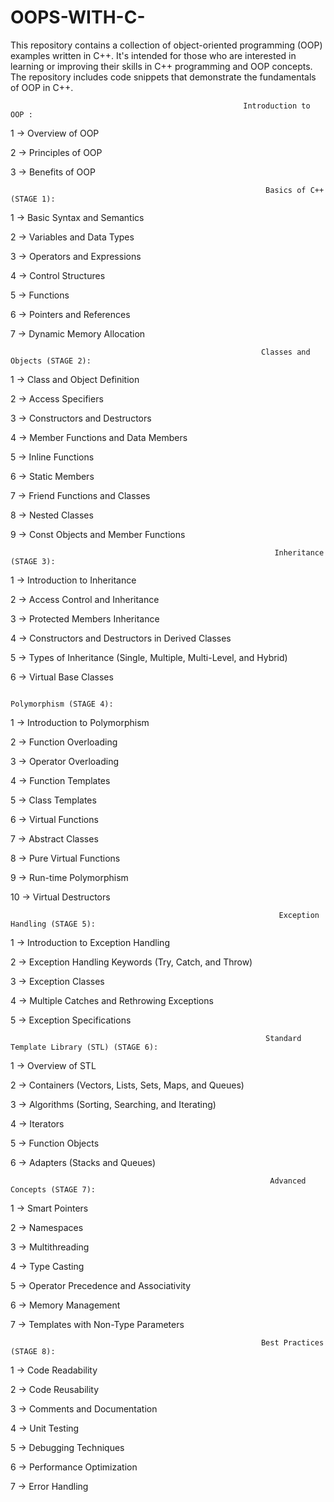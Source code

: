 # OOPS-WITH-C-
This repository contains a collection of object-oriented programming (OOP)  examples written in C++. It's intended for those who are interested in learning or improving their skills in C++ programming and OOP concepts.  The repository includes  code snippets that demonstrate the fundamentals of OOP in C++.


                                                        Introduction to OOP :

1 -> Overview of OOP

2 -> Principles of OOP

3 -> Benefits of OOP

                                                             Basics of C++ (STAGE 1):
                                                             
1 -> Basic Syntax and Semantics

2 -> Variables and Data Types

3 -> Operators and Expressions

4 -> Control Structures

5 -> Functions

6 -> Pointers and References

7 -> Dynamic Memory Allocation

                                                           
                                                            Classes and Objects (STAGE 2):

1 -> Class and Object Definition

2 -> Access Specifiers

3 -> Constructors and Destructors

4 -> Member Functions and Data Members

5 -> Inline Functions

6 -> Static Members

7 -> Friend Functions and Classes

8 -> Nested Classes

9 -> Const Objects and Member Functions

                    
                                                               Inheritance (STAGE 3):

1 -> Introduction to Inheritance

2 -> Access Control and Inheritance

3 -> Protected Members Inheritance

4 -> Constructors and Destructors in Derived Classes

5 -> Types of Inheritance (Single, Multiple, Multi-Level, and Hybrid)

6 -> Virtual Base Classes


                                                                 Polymorphism (STAGE 4):

1 -> Introduction to Polymorphism

2 -> Function Overloading

3 -> Operator Overloading

4 -> Function Templates

5 -> Class Templates

6 -> Virtual Functions

7 -> Abstract Classes

8 -> Pure Virtual Functions

9 -> Run-time Polymorphism

10 -> Virtual Destructors

 
                                                                Exception Handling (STAGE 5):

1 -> Introduction to Exception Handling

2 -> Exception Handling Keywords (Try, Catch, and Throw)

3 -> Exception Classes

4 -> Multiple Catches and Rethrowing Exceptions

5 -> Exception Specifications


                                                             Standard Template Library (STL) (STAGE 6):
                                                             
1 -> Overview of STL

2 -> Containers (Vectors, Lists, Sets, Maps, and Queues)

3 -> Algorithms (Sorting, Searching, and Iterating)

4 -> Iterators

5 -> Function Objects

6 -> Adapters (Stacks and Queues)


                                                              Advanced Concepts (STAGE 7):

1 -> Smart Pointers

2 -> Namespaces

3 -> Multithreading

4 -> Type Casting

5 -> Operator Precedence and Associativity

6 -> Memory Management

7 -> Templates with Non-Type Parameters


                                                            Best Practices (STAGE 8): 

1 -> Code Readability

2 -> Code Reusability

3 -> Comments and Documentation

4 -> Unit Testing

5 -> Debugging Techniques

6 -> Performance Optimization

7 -> Error Handling

